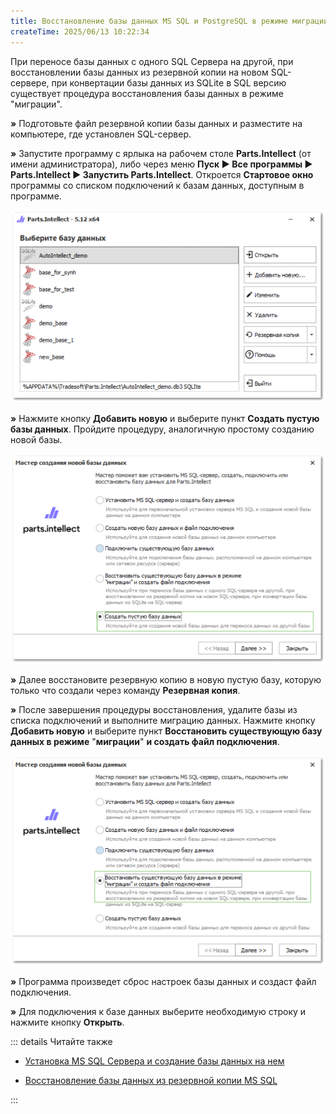 ```yaml
---
title: Восстановление базы данных MS SQL и PostgreSQL в режиме миграции
createTime: 2025/06/13 10:22:34
---
```

При переносе базы данных с одного SQL Сервера на другой, при восстановлении базы данных из резервной копии на новом SQL-сервере, при конвертации базы данных из SQLite в SQL версию существует процедура восстановления базы данных в режиме "миграции".

**»** Подготовьте файл резервной копии базы данных и разместите на компьютере, где установлен SQL-сервер.

**»** Запустите программу с ярлыка на рабочем столе **Parts.Intellect** (от имени администратора), либо через меню **Пуск ► Все программы ► Parts.Intellect ► Запустить Parts.Intellect**. Откроется **Стартовое окно** программы со списком подключений к базам данных, доступным в программе.

![](../../../assets/work/three/267.png)

**»** Нажмите кнопку **Добавить новую** и выберите пункт **Создать пустую базы данных**. Пройдите процедуру, аналогичную простому созданию новой базы.

![](../../../assets/work/three/268.png)

**»** Далее восстановите резервную копию в новую пустую базу, которую только что создали через команду **Резервная копия**.

**»** После завершения процедуры восстановления, удалите базы из списка подключений и выполните миграцию данных. Нажмите кнопку **Добавить новую** и выберите пункт **Восстановить существующую базу данных в режиме** "**миграции**" **и создать файл подключения**.

![](../../../assets/work/three/269.png)

**»** Программа произведет сброс настроек базы данных и создаст файл подключения.

**»** Для подключения к базе данных выберите необходимую строку и нажмите кнопку **Открыть**.

::: details Читайте также

- [Установка MS SQL Сервера и создание базы данных на нем](../../../guide/database/create_database/ustanovka_ms_sql_servera_i_sozdanie_bazy_dannyh_na_nem.md)

- [Восстановление базы данных из резервной копии MS SQL](./vosstanovlenie_bd_iz_rezervnoj_kopii_ms_sql.md) 

:::